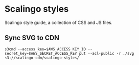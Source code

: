 # Scalingo styles

Scalingo style guide, a collection of CSS and JS files.

## Sync SVG to CDN

```
s3cmd --access_key=$AWS_ACCESS_KEY_ID --secret_key=$AWS_SECRET_ACCESS_KEY put --acl-public -r ./svg s3://scalingo-cdn/scalingo-styles/
```
